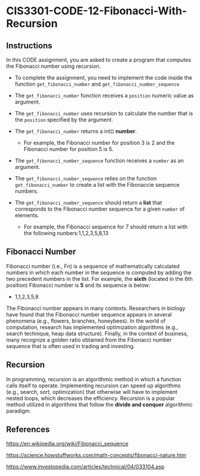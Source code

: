 # CIS3301-CODE-12-Fibonacci-With-Recursion

## Instructions

In this CODE assignment, you are asked to create a program that computes the Fibonacci number using recursion. 

* To complete the assignment, you need to implement the code inside the function `get_fibonacci_number` and `get_fibonacci_number_sequence`
* The `get_fibonacci_number` function receives a `position` numeric value as argument.
* The `get_fibonacci_number` uses recursion to calculate the number that is the `position` specified by the argument.
* The `get_fibonacci_number` returns a int() **number**.
  + For example, the Fibonacci number for position 3 is 2 and the Fibonacci number for position 5 is 5.
* The `get_fibonacci_number_sequence` function receives a `number` as an argument.
* The `get_fibonacci_number_sequence` relies on the function `get_fibonacci_number` to create a list with the Fibonaccie sequence numbers.
* The `get_fibonacci_number_sequence` should return a **list** that corresponds to the Fibonacci number sequence for a given `number` of elements.

  + For example, the Fibonacci sequence for 7 should return a list with the following nunbers:1,1,2,3,5,8,13
## Fibonacci Number

Fibonacci number (i.e., Fn) is a sequence of mathematically calculated numbers in which each number in the sequence is computed by adding the two precedent numbers in the list. For example, the **sixth** (located in the 6th position) Fibonacci number is **5** and its sequence is below:

* 1,1,2,3,5,8

The Fibonacci number appears in many contexts. Researchers in biology have found that the Fibonacci number sequence appears in several phenomena (e.g., flowers, branches, honeybees). In the world of computation, research has implemented optimization algorithms (e.g., search technique, heap data structure). Finally, in the context of business, many recognize a golden ratio obtained from the Fibonacci number sequence that is often used in trading and investing.

## Recursion

In programming, recursion is an algorithmic method in which a function calls itself to operate. Implementing recursion can speed up algorithms (e.g., search, sort, optimization) that otherwise will have to implement nested loops, which decreases the efficiency. Recursion is a popular method utilized in algorithms that follow the **divide and conquer** algorithmic paradigm.

## References

https://en.wikipedia.org/wiki/Fibonacci_sequence

https://science.howstuffworks.com/math-concepts/fibonacci-nature.htm

https://www.investopedia.com/articles/technical/04/033104.asp
